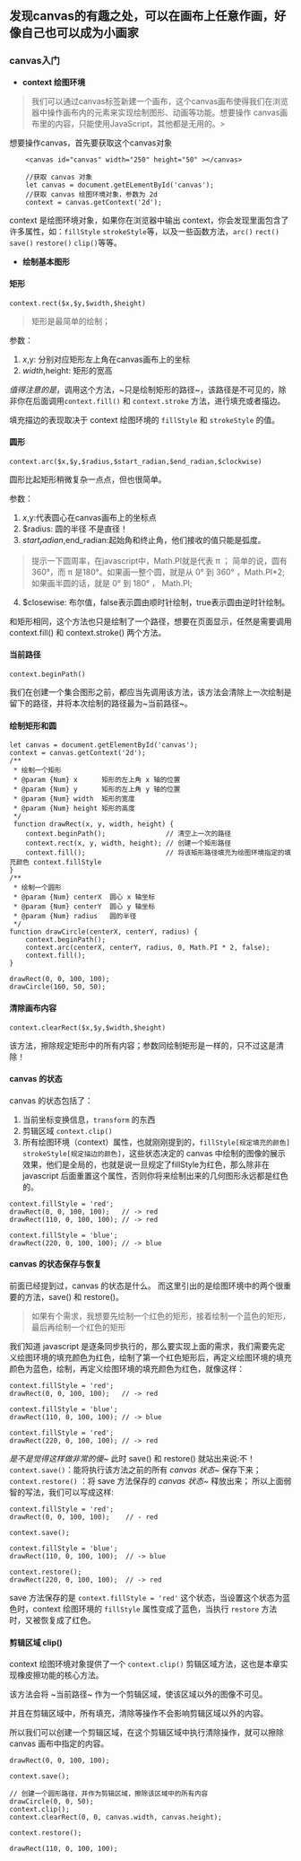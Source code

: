 ## 发现canvas的有趣之处，可以在画布上任意作画，好像自己也可以成为小画家

### canvas入门
* **context 绘图环境** 
> 我们可以通过canvas标签新建一个画布，这个canvas画布使得我们在浏览器中操作画布内的元素来实现绘制图形、动画等功能。想要操作  canvas画布里的内容，只能使用JavaScript，其他都是无用的。>

想要操作canvas，首先要获取这个canvas对象
``` 
    <canvas id="canvas" width="250" height="50" ></canvas>
```
```
    //获取 canvas 对象
    let canvas = document.getELementById('canvas');
    //获取 canvas 绘图环境对象，参数为 2d
    context = canvas.getContext('2d');
```
context 是绘图环境对象，如果你在浏览器中输出 context，你会发现里面包含了许多属性，如：`fillStyle`  `strokeStyle`等，以及一些函数方法，`arc()` `rect()` `save()` `restore()` `clip()`等等。


* **绘制基本图形** 
#### 矩形
`context.rect($x,$y,$width,$height)`

> 矩形是最简单的绘制；

参数：
1. $x,$y: 分别对应矩形左上角在canvas画布上的坐标
2. $width ,$height: 矩形的宽高

*值得注意的是*，调用这个方法，~只是绘制矩形的路径~，该路径是不可见的，除非你在后面调用`context.fill()` 和 `context.stroke` 方法，进行填充或者描边。

填充描边的表现取决于 context 绘图环境的 `fillStyle` 和 `strokeStyle` 的值。

#### 圆形
`context.arc($x,$y,$radius,$start_radian,$end_radian,$clockwise)`

圆形比起矩形稍微复杂一点点，但也很简单。

参数：
1. $x,$y:代表圆心在canvas画布上的坐标点
2. $radius: 圆的半径   不是直径！
3. $start_radian,$end_radian:起始角和终止角，他们接收的值只能是弧度。

> 提示一下圆周率，在javascript中，Math.PI就是代表 π ；
> 简单的说，圆有360°，而 π 是180°。如果画一整个圆，就是从 0° 到 360° ，Math.PI*2;如果画半圆的话，就是 0° 到 180° ， 
> Math.PI;

4. $closewise: 布尔值，false表示圆由顺时针绘制，true表示圆由逆时针绘制。

和矩形相同，这个方法也只是绘制了一个路径，想要在页面显示，任然是需要调用 context.fill() 和 context.stroke() 两个方法。

#### 当前路径
`context.beginPath()`

我们在创建一个集合图形之前，都应当先调用该方法，该方法会清除上一次绘制是留下的路径，并将本次绘制的路径最为~当前路径~。

#### 绘制矩形和圆
```
let canvas = document.getElementById('canvas');
context = canvas.getContext('2d');
/**
 * 绘制一个矩形
 * @param {Num} x      矩形的左上角 x 轴的位置
 * @param {Num} y      矩形的左上角 y 轴的位置
 * @param {Num} width  矩形的宽度
 * @param {Num} height 矩形的高度
 */
 function drawRect(x, y, width, height) {
    context.beginPath();               // 清空上一次的路径
    context.rect(x, y, width, height); // 创建一个矩形路径
    context.fill();                    // 将该矩形路径填充为绘图环境指定的填充颜色 context.fillStyle
}
/**
 * 绘制一个圆形
 * @param {Num} centerX  圆心 x 轴坐标
 * @param {Num} centerY  圆心 y 轴坐标
 * @param {Num} radius   圆的半径
 */
function drawCircle(centerX, centerY, radius) {
    context.beginPath();
    context.arc(centerX, centerY, radius, 0, Math.PI * 2, false);
    context.fill();
}

drawRect(0, 0, 100, 100);
drawCircle(160, 50, 50);
```

#### 清除画布内容
`context.clearRect($x,$y,$width,$height)`

该方法，擦除规定矩形中的所有内容；参数同绘制矩形是一样的，只不过这是清除！

#### canvas 的状态
canvas 的状态包括了：
1. 当前坐标变换信息，`transform` 的东西
2. 剪辑区域 `context.clip()`
3. 所有绘图环境（context）属性，也就刚刚提到的，`fillStyle[规定填充的颜色]` `strokeStyle[规定描边的颜色]`，这些状态决定的 canvas 中绘制的图像的展示效果，他们是全局的，也就是说一旦规定了fillStyle为红色，那么除非在 javascript 后面重置这个属性，否则你将来绘制出来的几何图形永远都是红色的。
```
context.fillStyle = 'red';
drawRect(0, 0, 100, 100);   // -> red
drawRect(110, 0, 100, 100); // -> red

context.fillStyle = 'blue';
drawRect(220, 0, 100, 100); // -> blue

```
#### canvas 的状态保存与恢复
前面已经提到过，canvas 的状态是什么。
而这里引出的是绘图环境中的两个很重要的方法，save() 和 restore()。
> 如果有个需求，我想要先绘制一个红色的矩形，接着绘制一个蓝色的矩形，最后再绘制一个红色的矩形

我们知道 javascript 是逐条同步执行的，那么要实现上面的需求，我们需要先定义绘图环境的填充颜色为红色，绘制了第一个红色矩形后，再定义绘图环境的填充颜色为蓝色，绘制，再定义绘图环境的填充颜色为红色，就像这样：

```
context.fillStyle = 'red';
drawRect(0, 0, 100, 100);   // -> red

context.fillStyle = 'blue';
drawRect(110, 0, 100, 100); // -> blue

context.fillStyle = 'red';
drawRect(220, 0, 100, 100); // -> red

```
*是不是觉得这样做非常的傻~*
此时 save() 和 restore() 就站出来说:不！
`context.save()`：能将执行该方法之前的所有 *canvas 状态~* 保存下来；
`context.restore()` ：将 save 方法保存的 *canvas 状态~* 释放出来；
所以上面弱智的写法，我们可以写成这样:
```
context.fillStyle = 'red';
drawRect(0, 0, 100, 100);    // - red 

context.save();

context.fillStyle = 'blue';
drawRect(110, 0, 100, 100);  // -> blue

context.restore();
drawRect(220, 0, 100, 100);  // -> red

```
save 方法保存的是 `context.fillStyle = 'red'` 这个状态，当设置这个状态为蓝色时，context 绘图环境的 `fillStyle` 属性变成了蓝色，当执行 `restore` 方法时，又被恢复成了红色。

#### 剪辑区域 clip()
context 绘图环境对象提供了一个 `context.clip()` 剪辑区域方法，这也是本章实现橡皮擦功能的核心方法。

该方法会将 ~当前路径~ 作为一个剪辑区域，使该区域以外的图像不可见。

并且在剪辑区域中，所有填充，清除等操作不会影响剪辑区域以外的内容。

所以我们可以创建一个剪辑区域，在这个剪辑区域中执行清除操作，就可以擦除 canvas 画布中指定的内容。

```
drawRect(0, 0, 100, 100);

context.save();

// 创建一个圆形路径，并作为剪辑区域，擦除该区域中的所有内容
drawCircle(0, 0, 50);
context.clip();
context.clearRect(0, 0, canvas.width, canvas.height);

context.restore();

drawRect(110, 0, 100, 100);
```